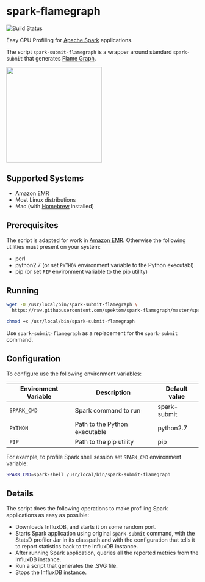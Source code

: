 spark-flamegraph
================

![Build Status](https://github.com/spektom/spark-flamegraph/workflows/CI/badge.svg)

Easy CPU Profiling for [Apache Spark](https://spark.apache.org/) applications.

The script `spark-submit-flamegraph` is a wrapper around standard `spark-submit` that generates [Flame Graph](http://www.brendangregg.com/flamegraphs.html).

<img src="flamegraph.png" height="250px" />

## Supported Systems

 * Amazon EMR
 * Most Linux distributions
 * Mac (with [Homebrew](https://brew.sh/) installed)

## Prerequisites

The script is adapted for work in [Amazon EMR](https://aws.amazon.com/emr/).
Otherwise the following utilities must present on your system:

 * perl
 * python2.7 (or set `PYTHON` environment variable to the Python executabl)
 * pip (or set `PIP` environment variable to the pip utility)

## Running

```bash
wget -O /usr/local/bin/spark-submit-flamegraph \
  https://raw.githubusercontent.com/spektom/spark-flamegraph/master/spark-submit-flamegraph

chmod +x /usr/local/bin/spark-submit-flamegraph
```

Use `spark-submit-flamegraph` as a replacement for the `spark-submit` command.

## Configuration

To configure use the following environment variables:

| Environment Variable | Description  | Default value |
| -------------------- | ------------ | ------------- |
| `SPARK_CMD` | Spark command to run | spark-submit |
| `PYTHON` | Path to the Python executable | python2.7 |
| `PIP` | Path to the pip utility | pip |

For example, to profile Spark shell session set `SPARK_CMD` environment variable:

```bash
SPARK_CMD=spark-shell /usr/local/bin/spark-submit-flamegraph
```

## Details

The script does the following operations to make profiling Spark applications as easy as possible:

  * Downloads InfluxDB, and starts it on some random port.
  * Starts Spark application using original `spark-submit` command, with the StatsD profiler Jar in its classpath and with the configuration that tells it to report statistics back to the InfluxDB instance.
  * After running Spark application, queries all the reported metrics from the InfluxDB instance.
  * Run a script that generates the .SVG file.
  * Stops the InfluxDB instance.

